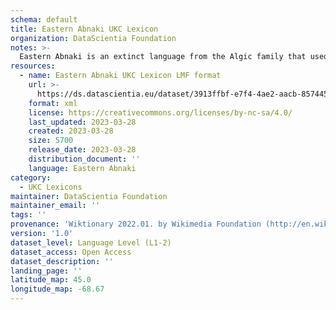 ```yaml
---
schema: default
title: Eastern Abnaki UKC Lexicon
organization: DataScientia Foundation
notes: >-
  Eastern Abnaki is an extinct language from the Algic family that used to be spoken in North America. The UKC Lexicon of Eastern Abnaki is represented as a lexico-semantic network. It consists of words, word senses, synsets, as well as sense-level and synset-level relationships
resources:
  - name: Eastern Abnaki UKC Lexicon LMF format
    url: >-
      https://ds.datascientia.eu/dataset/3913ffbf-e7f4-4ae2-aacb-857445cdf068/resource/34ce4fae-22b7-4267-9a36-3cc0c35356e9/download/output-aaq.zip
    format: xml
    license: https://creativecommons.org/licenses/by-nc-sa/4.0/
    last_updated: 2023-03-28
    created: 2023-03-28
    size: 5700
    release_date: 2023-03-28
    distribution_document: ''
    language: Eastern Abnaki
category:
  - UKC Lexicons
maintainer: DataScientia Foundation
maintainer_email: ''
tags: ''
provenance: 'Wiktionary 2022.01. by Wikimedia Foundation (http://en.wiktionary.org); CogNet 2.1 by Khuyagbaatar Batsuren, National University of Mongolia (http://cognet.ukc.disi.unitn.it); KinDiv: Kinship Diversity 1.0 by Temuulen Khishigsuren (http://ukc.disi.unitn.it/index.php/kinship/); MorphyNet 2.0 by Gábor Bella and Khuyagbaatar Batsuren (http://ukc.disi.unitn.it/index.php/morphynet/); Native Languages of the Americas 2021.11. by Laura Redish and Orrin Lewis (http://www.native-languages.org); Princeton WordNet 2.1 by Princeton University (https://wordnet.princeton.edu)'
version: '1.0'
dataset_level: Language Level (L1-2)
dataset_access: Open Access
dataset_description: ''
landing_page: ''
latitude_map: 45.0
longitude_map: -68.67
---
```

